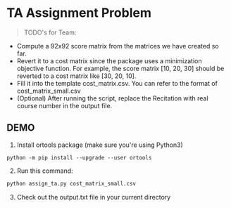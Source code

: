 # TA Assignment Problem

> TODO's for Team:
- Compute a 92x92 score matrix from the matrices we have created so far.
- Revert it to a cost matrix since the package uses a minimization objective function. For example, the score matrix [10, 20, 30] should be reverted to a cost matrix like [30, 20, 10].  
- Fill it into the template cost_matrix.csv. You can refer to the format of cost_matrix_small.csv
- (Optional) After running the script, replace the Recitation with real course number in the output file. 

## DEMO
1. Install ortools package (make sure you're using Python3)
```
python -m pip install --upgrade --user ortools
```
2. Run this command:
```bash
python assign_ta.py cost_matrix_small.csv
```
3. Check out the output.txt file in your current directory
